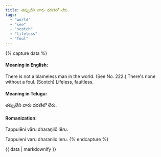 ```yaml
---
title: తప్పులేని వారు ధరణిలో లేరు.
tags:
  - "world"
  - "see"
  - "scotch"
  - "lifeless"
  - "foul"
---
```


{% capture data %}
#### Meaning in English:
There is not a blameless man in the world.
(See No. 222.)
There's none without a foul. (Scotch)
Lifeless, faultless.

#### Meaning in Telugu:
తప్పులేని వారు ధరణిలో లేరు.

#### Romanization:
Tappulēni vāru dharaṇilō lēru.

Tappuleni varu dharanilo leru.
{% endcapture %}

{{ data | markdownify }}

